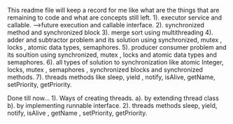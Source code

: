 This readme file will keep a record for me like what are the things that are remaining to code and what are concepts still left.
1). executor service and callable.
-->future execution and callable interface.
2). synchronized method and synchronized block
3). merge sort using multithreading
4). adder and subtractor problem and its solution using synchronized, mutex , locks , atomic data types, semaphores.
5). producer consumer problem and its soultion using synchronized, mutex , locks and atomic data types and semaphores. 
6). all types of solution to synchronization like atomic Integer, locks, mutex , semaphores , synchronized blocks and synchronized methods. 
7). threads methods like sleep, yield , notify, isAlive, getName, setPriority, getPriority.


Done till now...
1). Ways of creating threads. a). by extending thread class b). by implementing runnable interface.
2). threads methods sleep, yield, notify, isAlive , getName , setPriority, getPriority.

